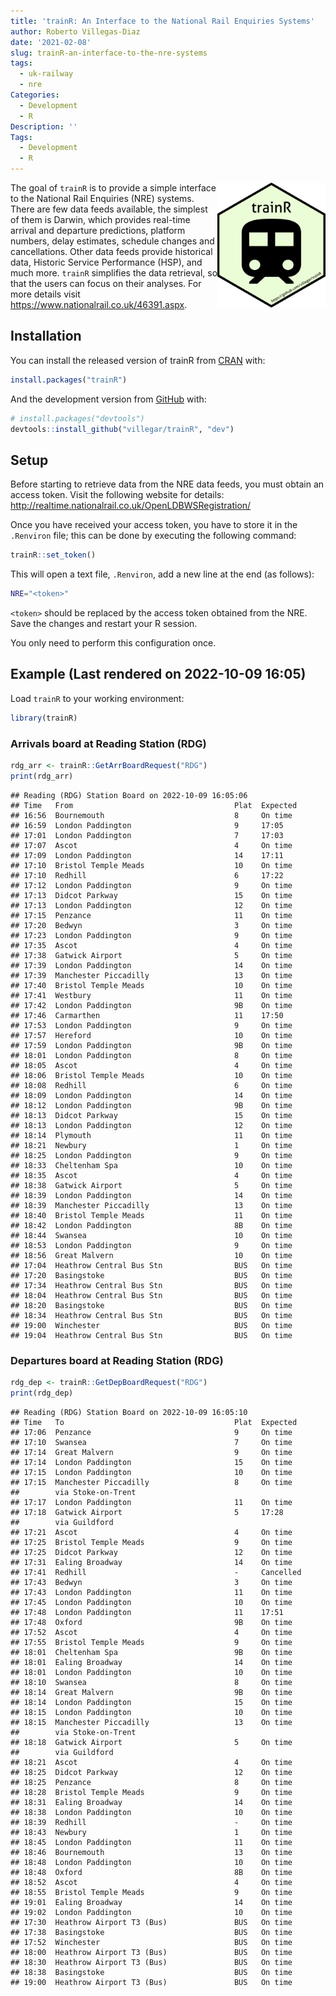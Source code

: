 ```yaml
---
title: 'trainR: An Interface to the National Rail Enquiries Systems'
author: Roberto Villegas-Diaz
date: '2021-02-08'
slug: trainR-an-interface-to-the-nre-systems
tags:
  - uk-railway
  - nre
Categories:
  - Development
  - R
Description: ''
Tags:
  - Development
  - R
---
```


<img src="https://raw.githubusercontent.com/villegar/trainR/main/inst/images/logo.png" alt="logo" align="right" height=200px/>

The goal of `trainR` is to provide a simple interface to the 
National Rail Enquiries (NRE) systems. There are few data feeds 
available, the simplest of them is Darwin, which provides real-time 
arrival and departure predictions, platform numbers, delay estimates, 
schedule changes and cancellations. Other data feeds provide historical 
data, Historic Service Performance (HSP), and much more. `trainR` 
simplifies the data retrieval, so that the users can focus on their 
analyses. For more details visit 
https://www.nationalrail.co.uk/46391.aspx.

## Installation

You can install the released version of trainR from [CRAN](https://CRAN.R-project.org) with:

``` r
install.packages("trainR")
```

And the development version from [GitHub](https://github.com/) with:

``` r
# install.packages("devtools")
devtools::install_github("villegar/trainR", "dev")
```

## Setup
Before starting to retrieve data from the NRE data feeds, you must obtain an access token. 
Visit the following website for details: http://realtime.nationalrail.co.uk/OpenLDBWSRegistration/

Once you have received your access token, you have to store it in the `.Renviron` file; this can be 
done by executing the following command:


```r
trainR::set_token()
```

This will open a text file, `.Renviron`, add a new line at the end (as follows):

```bash
NRE="<token>"
```

`<token>` should be replaced by the access token obtained from the NRE. Save the changes and restart 
your R session.

You only need to perform this configuration once.

## Example (Last rendered on 2022-10-09 16:05)

Load `trainR` to your working environment:

```r
library(trainR)
```

### Arrivals board at Reading Station (RDG)


```r
rdg_arr <- trainR::GetArrBoardRequest("RDG")
print(rdg_arr)
```

```
## Reading (RDG) Station Board on 2022-10-09 16:05:06
## Time   From                                    Plat  Expected
## 16:56  Bournemouth                             8     On time
## 16:59  London Paddington                       9     17:05
## 17:01  London Paddington                       7     17:03
## 17:07  Ascot                                   4     On time
## 17:09  London Paddington                       14    17:11
## 17:10  Bristol Temple Meads                    10    On time
## 17:10  Redhill                                 6     17:22
## 17:12  London Paddington                       9     On time
## 17:13  Didcot Parkway                          15    On time
## 17:13  London Paddington                       12    On time
## 17:15  Penzance                                11    On time
## 17:20  Bedwyn                                  3     On time
## 17:23  London Paddington                       9     On time
## 17:35  Ascot                                   4     On time
## 17:38  Gatwick Airport                         5     On time
## 17:39  London Paddington                       14    On time
## 17:39  Manchester Piccadilly                   13    On time
## 17:40  Bristol Temple Meads                    10    On time
## 17:41  Westbury                                11    On time
## 17:42  London Paddington                       9B    On time
## 17:46  Carmarthen                              11    17:50
## 17:53  London Paddington                       9     On time
## 17:57  Hereford                                10    On time
## 17:59  London Paddington                       9B    On time
## 18:01  London Paddington                       8     On time
## 18:05  Ascot                                   4     On time
## 18:06  Bristol Temple Meads                    10    On time
## 18:08  Redhill                                 6     On time
## 18:09  London Paddington                       14    On time
## 18:12  London Paddington                       9B    On time
## 18:13  Didcot Parkway                          15    On time
## 18:13  London Paddington                       12    On time
## 18:14  Plymouth                                11    On time
## 18:21  Newbury                                 1     On time
## 18:25  London Paddington                       9     On time
## 18:33  Cheltenham Spa                          10    On time
## 18:35  Ascot                                   4     On time
## 18:38  Gatwick Airport                         5     On time
## 18:39  London Paddington                       14    On time
## 18:39  Manchester Piccadilly                   13    On time
## 18:40  Bristol Temple Meads                    11    On time
## 18:42  London Paddington                       8B    On time
## 18:44  Swansea                                 10    On time
## 18:53  London Paddington                       9     On time
## 18:56  Great Malvern                           10    On time
## 17:04  Heathrow Central Bus Stn                BUS   On time
## 17:20  Basingstoke                             BUS   On time
## 17:34  Heathrow Central Bus Stn                BUS   On time
## 18:04  Heathrow Central Bus Stn                BUS   On time
## 18:20  Basingstoke                             BUS   On time
## 18:34  Heathrow Central Bus Stn                BUS   On time
## 19:00  Winchester                              BUS   On time
## 19:04  Heathrow Central Bus Stn                BUS   On time
```

### Departures board at Reading Station (RDG)


```r
rdg_dep <- trainR::GetDepBoardRequest("RDG")
print(rdg_dep)
```

```
## Reading (RDG) Station Board on 2022-10-09 16:05:10
## Time   To                                      Plat  Expected
## 17:06  Penzance                                9     On time
## 17:10  Swansea                                 7     On time
## 17:14  Great Malvern                           9     On time
## 17:14  London Paddington                       15    On time
## 17:15  London Paddington                       10    On time
## 17:15  Manchester Piccadilly                   8     On time
##        via Stoke-on-Trent                      
## 17:17  London Paddington                       11    On time
## 17:18  Gatwick Airport                         5     17:28
##        via Guildford                           
## 17:21  Ascot                                   4     On time
## 17:25  Bristol Temple Meads                    9     On time
## 17:25  Didcot Parkway                          12    On time
## 17:31  Ealing Broadway                         14    On time
## 17:41  Redhill                                 -     Cancelled
## 17:43  Bedwyn                                  3     On time
## 17:43  London Paddington                       11    On time
## 17:45  London Paddington                       10    On time
## 17:48  London Paddington                       11    17:51
## 17:48  Oxford                                  9B    On time
## 17:52  Ascot                                   4     On time
## 17:55  Bristol Temple Meads                    9     On time
## 18:01  Cheltenham Spa                          9B    On time
## 18:01  Ealing Broadway                         14    On time
## 18:01  London Paddington                       10    On time
## 18:10  Swansea                                 8     On time
## 18:14  Great Malvern                           9B    On time
## 18:14  London Paddington                       15    On time
## 18:15  London Paddington                       10    On time
## 18:15  Manchester Piccadilly                   13    On time
##        via Stoke-on-Trent                      
## 18:18  Gatwick Airport                         5     On time
##        via Guildford                           
## 18:21  Ascot                                   4     On time
## 18:25  Didcot Parkway                          12    On time
## 18:25  Penzance                                8     On time
## 18:28  Bristol Temple Meads                    9     On time
## 18:31  Ealing Broadway                         14    On time
## 18:38  London Paddington                       10    On time
## 18:39  Redhill                                 -     On time
## 18:43  Newbury                                 1     On time
## 18:45  London Paddington                       11    On time
## 18:46  Bournemouth                             13    On time
## 18:48  London Paddington                       10    On time
## 18:48  Oxford                                  8B    On time
## 18:52  Ascot                                   4     On time
## 18:55  Bristol Temple Meads                    9     On time
## 19:01  Ealing Broadway                         14    On time
## 19:02  London Paddington                       10    On time
## 17:30  Heathrow Airport T3 (Bus)               BUS   On time
## 17:38  Basingstoke                             BUS   On time
## 17:52  Winchester                              BUS   On time
## 18:00  Heathrow Airport T3 (Bus)               BUS   On time
## 18:30  Heathrow Airport T3 (Bus)               BUS   On time
## 18:38  Basingstoke                             BUS   On time
## 19:00  Heathrow Airport T3 (Bus)               BUS   On time
```
